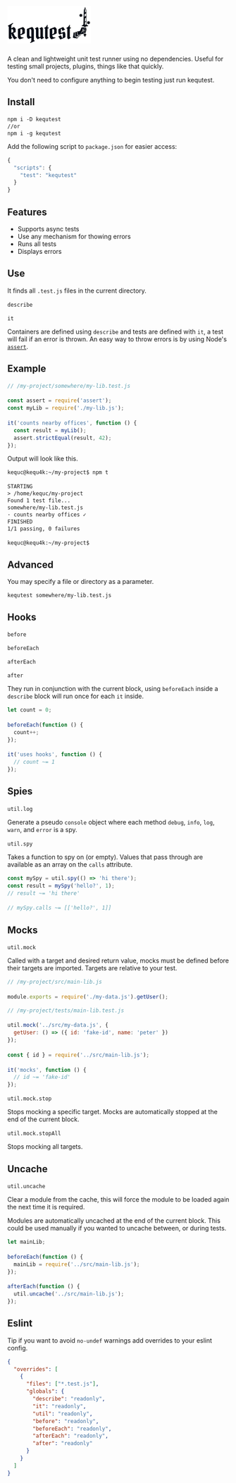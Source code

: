 # <img alt="kequtest" src="https://github.com/Kequc/kequtest/raw/main/logo.png" width="190" height="85" />

A clean and lightweight unit test runner using no dependencies. Useful for testing small projects, plugins, things like that quickly.

You don't need to configure anything to begin testing just run kequtest.

## Install

```
npm i -D kequtest
//or
npm i -g kequtest
```

Add the following script to `package.json` for easier access:

```javascript
{
  "scripts": {
    "test": "kequtest"
  }
}
```

## Features

* Supports async tests
* Use any mechanism for thowing errors
* Runs all tests
* Displays errors

## Use

It finds all `.test.js` files in the current directory.

`describe`

`it`

Containers are defined using `describe` and tests are defined with `it`, a test will fail if an error is thrown. An easy way to throw errors is by using Node's [`assert`](https://nodejs.org/api/assert.html).

## Example

```javascript
// /my-project/somewhere/my-lib.test.js

const assert = require('assert');
const myLib = require('./my-lib.js');

it('counts nearby offices', function () {
  const result = myLib();
  assert.strictEqual(result, 42);
});
```

Output will look like this.

```
kequc@kequ4k:~/my-project$ npm t

STARTING
> /home/kequc/my-project
Found 1 test file...
somewhere/my-lib.test.js
· counts nearby offices ✓
FINISHED
1/1 passing, 0 failures

kequc@kequ4k:~/my-project$
```

## Advanced

You may specify a file or directory as a parameter.

```
kequtest somewhere/my-lib.test.js
```

## Hooks

`before`

`beforeEach`

`afterEach`

`after`

They run in conjunction with the current block, using `beforeEach` inside a `describe` block will run once for each `it` inside.


```javascript
let count = 0;

beforeEach(function () {
  count++;
});

it('uses hooks', function () {
  // count ~= 1
});
```

## Spies

`util.log`

Generate a pseudo `console` object where each method `debug`, `info`, `log`, `warn`, and `error` is a spy.

`util.spy`

Takes a function to spy on (or empty). Values that pass through are available as an array on the `calls` attribute.

```javascript
const mySpy = util.spy(() => 'hi there');
const result = mySpy('hello?', 1);
// result ~= 'hi there'

// mySpy.calls ~= [['hello?', 1]]
```

## Mocks

`util.mock`

Called with a target and desired return value, mocks must be defined before their targets are imported. Targets are relative to your test.

```javascript
// /my-project/src/main-lib.js

module.exports = require('./my-data.js').getUser();
```
```javascript
// /my-project/tests/main-lib.test.js

util.mock('../src/my-data.js', {
  getUser: () => ({ id: 'fake-id', name: 'peter' })
});

const { id } = require('../src/main-lib.js');

it('mocks', function () {
  // id ~= 'fake-id'
});
```

`util.mock.stop`

Stops mocking a specific target. Mocks are automatically stopped at the end of the current block.

`util.mock.stopAll`

Stops mocking all targets.

## Uncache

`util.uncache`

Clear a module from the cache, this will force the module to be loaded again the next time it is required.

Modules are automatically uncached at the end of the current block. This could be used manually if you wanted to uncache between, or during tests.

```javascript
let mainLib;

beforeEach(function () {
  mainLib = require('../src/main-lib.js');
});

afterEach(function () {
  util.uncache('../src/main-lib.js');
});
```

## Eslint

Tip if you want to avoid `no-undef` warnings add overrides to your eslint config.

```json
{
  "overrides": [
    {
      "files": ["*.test.js"],
      "globals": {
        "describe": "readonly",
        "it": "readonly",
        "util": "readonly",
        "before": "readonly",
        "beforeEach": "readonly",
        "afterEach": "readonly",
        "after": "readonly"
      }
    }
  ]
}
```
